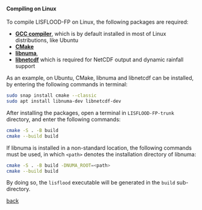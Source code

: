 #### Compiling on Linux

To compile LISFLOOD-FP on Linux, the following packages are required:

- [**GCC compiler**](https://gcc.gnu.org/), which is by default installed in most of Linux distributions, like Ubuntu 
- [**CMake**](https://cmake.org/)
- [**libnuma**](https://github.com/numactl/numactl), 
- [**libnetcdf**](https://www.unidata.ucar.edu/software/netcdf/) which is required for NetCDF output and dynamic rainfall support

As an example, on Ubuntu, CMake, libnuma and libnetcdf can be installed, by entering the following commands in terminal:

````bash
sudo snap install cmake --classic
sudo apt install libnuma-dev libnetcdf-dev
````

After installing the packages, open a terminal in `LISFLOOD-FP-trunk` directory, and enter the following commands:

````bash
cmake -S . -B build
cmake --build build
````

If libnuma is installed in a non-standard location, the following commands must be used, in which `<path>` denotes the installation directory of libnuma:

````bash
cmake -S . -B build -DNUMA_ROOT=<path>
cmake --build build
````
By doing so, the `lisflood` executable will be generated in the `build` sub-directory.

[back](/LISFLOOD8.0.md)
